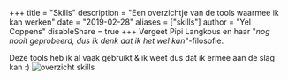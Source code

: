 +++
title = "Skills"
description = "Een overzichtje van de tools waarmee ik kan werken"
date = "2019-02-28"
aliases = ["skills"]
author = "Yel Coppens"
disableShare = true
+++
Vergeet Pipi Langkous en haar "*nog nooit geprobeerd, dus ik denk dat ik het wel kan*"-filosofie.

Deze tools heb ik al vaak gebruikt & ik weet dus dat ik ermee aan de slag kan :)
![overzicht skills](../images/skills_marketing.png)